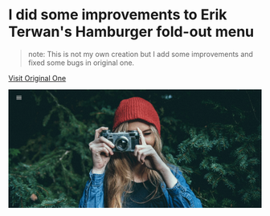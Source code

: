 # I did some improvements to Erik Terwan's Hamburger fold-out menu

> note:
> This is not my own creation but I add some improvements and fixed some bugs in original one.

[Visit Original One](https://codepen.io/erikterwan/pen/EVzeRP)

![GIF Image](readme.gif)
